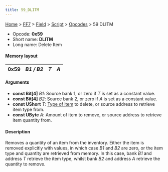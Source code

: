 ```yaml
---
title: 59_DLITM
---
```


[Home](../../../../Main_Page.md) > [FF7](../../../../FF7.md) > [Field](../../../Field.md) > [Script](../../Script.md) > [Opcodes](../Opcodes.md) > 59 DLITM

-   Opcode: **0x59**
-   Short name: **DLITM**
-   Long name: Delete Item

#### Memory layout

| 0x59 | *B1 / B2* | *T* | *A* |
|------|-----------|-----|-----|

#### Arguments

-   **const Bit\[4\]** *B1*: Source bank 1, or zero if *T* is set as a constant value.
-   **const Bit\[4\]** *B2*: Source bank 2, or zero if *A* is set as a constant value.
-   **const UShort** *T*: [Type of item](../Item_ID.md) to delete, or source address to retrieve item type from.
-   **const UByte** *A*: Amount of item to remove, or source address to retrieve item quantity from.

#### Description

Removes a quantity of an item from the inventory. Either the item is removed explicitly with values, in which case *B1* and *B2* are zero, or the item type and quantity are retrieved from memory. In this case, bank *B1* and address *T* retrieve the item type, whilst bank *B2* and address *A* retrieve the quantity to remove.
